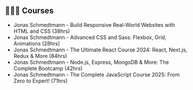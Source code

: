 ## 👨🏻‍🏫 Courses

- Jonas Schmedtmann - Build Responsive Real-World Websites with HTML and CSS (38hrs)
- Jonas Schmedtmann - Advanced CSS and Sass: Flexbox, Grid, Animations (28hrs)
- Jonas Schmedtmann - The Ultimate React Course 2024: React, Next.js, Redux & More (84hrs)
- Jonas Schmedtmann - Node.js, Express, MongoDB & More: The Complete Bootcamp (42hrs)
- Jonas Schmedtmann - The Complete JavaScript Course 2025: From Zero to Expert! (71hrs)
